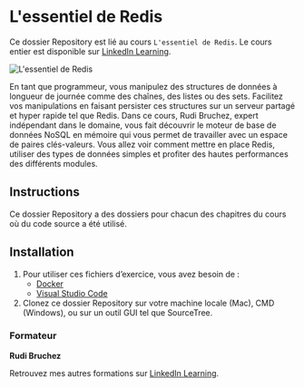 # L'essentiel de Redis

Ce dossier Repository est lié au cours `L'essentiel de Redis`. Le cours entier est disponible sur [LinkedIn Learning][lil-course-url].

![L'essentiel de Redis][lil-thumbnail-url]

En tant que programmeur, vous manipulez des structures de données à longueur de journée comme des chaînes, des listes ou des sets. Facilitez vos manipulations en faisant persister ces structures sur un serveur partagé et hyper rapide tel que Redis. Dans ce cours, Rudi Bruchez, expert indépendant dans le domaine, vous fait découvrir le moteur de base de données NoSQL en mémoire qui vous permet de travailler avec un espace de paires clés-valeurs. Vous allez voir comment mettre en place Redis, utiliser des types de données simples et profiter des hautes performances des différents modules.

## Instructions

Ce dossier Repository a des dossiers pour chacun des chapitres du cours où du code source a été utilisé.

## Installation

1. Pour utiliser ces fichiers d’exercice, vous avez besoin de : 
   - [Docker](https://www.docker.com/products/docker-desktop/)
   - [Visual Studio Code](https://code.visualstudio.com/download)
2. Clonez ce dossier Repository sur votre machine locale (Mac), CMD (Windows), ou sur un outil GUI tel que SourceTree. 


### Formateur

**Rudi Bruchez** 

 Retrouvez mes autres formations sur [LinkedIn Learning](https://www.linkedin.com/learning/instructors/rudi-bruchez).

[0]: # (Replace these placeholder URLs with actual course URLs)
[lil-course-url]: https://www.linkedin.com/learning/building-a-graphql-project-with-react-js
[lil-thumbnail-url]: https://media.licdn.com/dms/image/C4E0DAQGhGNZ8Cz_CBA/learning-public-crop_675_1200/0/1673875782254?e=2147483647&v=beta&t=QtOqFyFZs6-lbg5SvzM4Z2GJTKFrQnPPVJTFVO8uqv0
[lil-URL-trainer]: https://

[1]: # (End of FR-Instruction ###############################################################################################)
